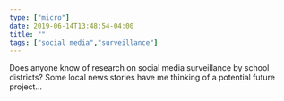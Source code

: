 ```yaml
---
type: ["micro"]
date: 2019-06-14T13:48:54-04:00
title: ""
tags: ["social media","surveillance"]
---
```

Does anyone know of research on social media surveillance by school districts? Some local news stories have me thinking of a potential future project...
